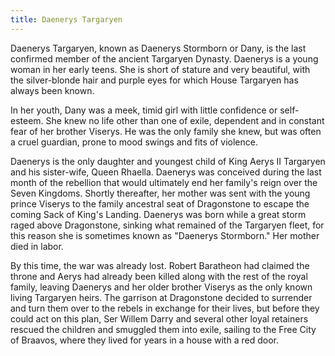```yaml
---
title: Daenerys Targaryen
---
```


Daenerys Targaryen, known as Daenerys Stormborn or Dany, is the last confirmed member of the ancient Targaryen Dynasty. Daenerys is a young woman in her early teens. She is short of stature and very beautiful, with the silver-blonde hair and purple eyes for which House Targaryen has always been known.

In her youth, Dany was a meek, timid girl with little confidence or self-esteem. She knew no life other than one of exile, dependent and in constant fear of her brother Viserys. He was the only family she knew, but was often a cruel guardian, prone to mood swings and fits of violence.

Daenerys is the only daughter and youngest child of King Aerys II Targaryen and his sister-wife, Queen Rhaella. Daenerys was conceived during the last month of the rebellion that would ultimately end her family's reign over the Seven Kingdoms. Shortly thereafter, her mother was sent with the young prince Viserys to the family ancestral seat of Dragonstone to escape the coming Sack of King's Landing. Daenerys was born while a great storm raged above Dragonstone, sinking what remained of the Targaryen fleet, for this reason she is sometimes known as "Daenerys Stormborn." Her mother died in labor.

By this time, the war was already lost. Robert Baratheon had claimed the throne and Aerys had already been killed along with the rest of the royal family, leaving Daenerys and her older brother Viserys as the only known living Targaryen heirs. The garrison at Dragonstone decided to surrender and turn them over to the rebels in exchange for their lives, but before they could act on this plan, Ser Willem Darry and several other loyal retainers rescued the children and smuggled them into exile, sailing to the Free City of Braavos, where they lived for years in a house with a red door.


